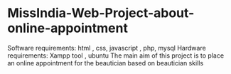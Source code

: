 # MissIndia-Web-Project-about-online-appointment
Software requirements: html , css, javascript , php, mysql
Hardware requirements: Xampp tool , ubuntu 
The main aim of this project is to place an online appointment for the beautician based on beautician skills
